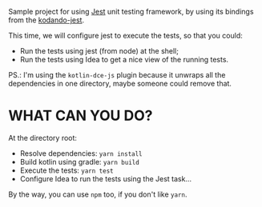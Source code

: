 Sample project for using [Jest](https://facebook.github.io/jest/) unit testing framework,
by using its bindings from the [kodando-jest](https://github.com/danfma/kodando).
 
This time, we will configure jest to execute the tests, so that you could:

* Run the tests using jest (from node) at the shell;
* Run the tests using Idea to get a nice view of the running tests.

PS.: I'm using the `kotlin-dce-js` plugin because it unwraps all the dependencies in one directory, maybe someone could
remove that.

# WHAT CAN YOU DO?

At the directory root:

* Resolve dependencies: `yarn install`
* Build kotlin using gradle: `yarn build`
* Execute the tests: `yarn test`
* Configure Idea to run the tests using the Jest task... 

By the way, you can use `npm` too, if you don't like `yarn`. 